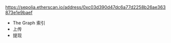 https://sepolia.etherscan.io/address/0xc03d390d47dc6a77d2258b26ae363873e1e9baef

- The Graph 索引
- 上传
- 提现
